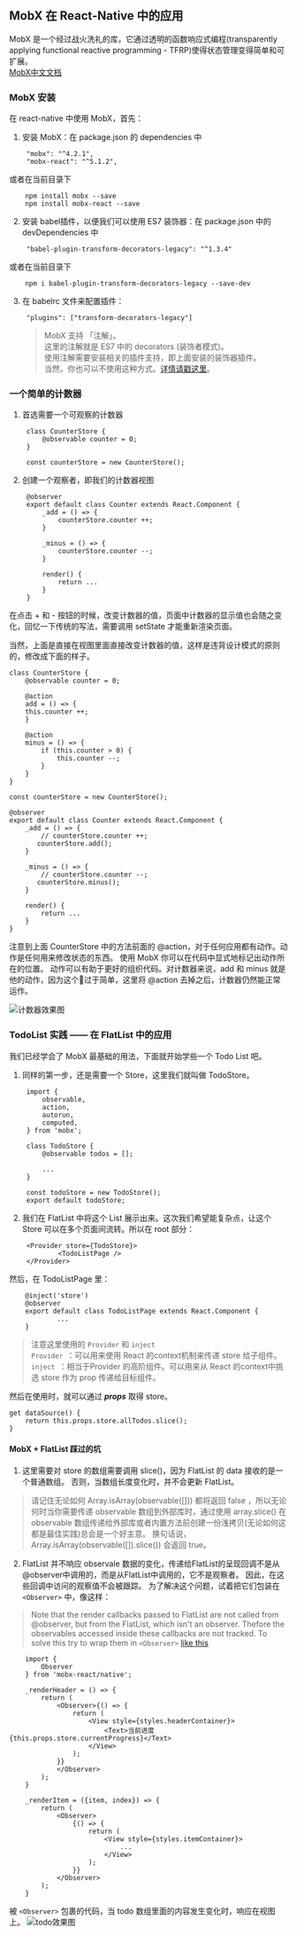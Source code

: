 ## MobX 在 React-Native 中的应用

MobX 是一个经过战火洗礼的库，它通过透明的函数响应式编程(transparently applying functional reactive programming - TFRP)使得状态管理变得简单和可扩展。<br />
[MobX中文文档](https://cn.mobx.js.org/)

### MobX 安装
在 react-native 中使用 MobX，首先：

1. 安装 MobX：在 package.json 的 dependencies 中


		"mobx": "^4.2.1",
    	"mobx-react": "^5.1.2",
  
  或者在当前目录下 
  		
  		npm install mobx --save
  		npm install mobx-react --save

2. 安装 babel插件，以便我们可以使用 ES7 装饰器：在 package.json 中的 devDependencies 中 
 		
 		"babel-plugin-transform-decorators-legacy": "^1.3.4"
 	
 或者在当前目录下
 		
 		npm i babel-plugin-transform-decorators-legacy --save-dev
 		
3. 在 babelrc 文件来配置插件：

		"plugins": ["transform-decorators-legacy"]


	> MobX 支持 「注解」。<br />
	> 这里的注解就是 ES7 中的 decorators (装饰者模式)。<br />
	> 使用注解需要安装相关的插件支持，即上面安装的装饰器插件。<br />
	> 当然，你也可以不使用这种方式。[详情请戳这里](https://cn.mobx.js.org/best/decorators.html)。
	

### 一个简单的计数器
1. 首选需要一个可观察的计数器
		
		class CounterStore {
    		@observable counter = 0;
    	}
    	
    	const counterStore = new CounterStore();
   
2. 创建一个观察者，即我们的计数器视图
	
		@observer
		export default class Counter extends React.Component {
    		_add = () => {
        		counterStore.counter ++;
    		}
			
    		_minus = () => {
        		counterStore.counter --;
    		}

    		render() {
        		return ...
    		}
		}

在点击 + 和 - 按钮的时候，改变计数器的值，页面中计数器的显示值也会随之变化，回忆一下传统的写法，需要调用 setState 才能重新渲染页面。

当然，上面是直接在视图里面直接改变计数器的值，这样是违背设计模式的原则的，修改成下面的样子。

	class CounterStore {
    	@observable counter = 0;

    	@action
   		add = () => {
       	this.counter ++;
   		}
    
   		@action    		
   		minus = () => {
        	if (this.counter > 0) {
           		this.counter --;
        	}
    	}
	}
	
	const counterStore = new CounterStore();
	
	@observer
	export default class Counter extends React.Component {
    	_add = () => {
			// counterStore.counter ++;
	       counterStore.add();
    	}
			
    	_minus = () => {
			// counterStore.counter --;
	       counterStore.minus();
    	}

   		render() {
      		return ...
   		}	
   	}
   	
注意到上面 CounterStore 中的方法前面的 @action，对于任何应用都有动作。动作是任何用来修改状态的东西。 使用 MobX 你可以在代码中显式地标记出动作所在的位置。 动作可以有助于更好的组织代码。对计数器来说，add 和 minus 就是他的动作，因为这个🌰过于简单，这里将 @action 去掉之后，计数器仍然能正常运作。

![计数器效果图](https://github.com/redye/react-native-mobx-demo/blob/master/counter.gif)

### TodoList 实践 —— 在 FlatList 中的应用
我们已经学会了 MobX 最基础的用法，下面就开始学些一个 Todo List 吧。

1. 同样的第一步，还是需要一个 Store，这里我们就叫做 TodoStore。
		
		import {
	    	observable,
	    	action,
	    	autorun,
	    	computed,
		} from 'mobx';

		class TodoStore {
		    @observable todos = [];
		
		    ...
		}
		
		const todoStore = new TodoStore();
		export default todoStore;
	
2. 我们在 FlatList 中将这个 List 展示出来。这次我们希望能复杂点，让这个 Store 可以在多个页面间流转。所以在 root 部分：
		
		<Provider store={TodoStore}>
        		<TodoListPage />
    	</Provider>

然后，在 TodoListPage 里：
		
		@inject('store')
		@observer
		export default class TodoListPage extends React.Component {
				...
		}

> 注意这里使用的 `Provider` 和 `inject`<br />
> `Provider `：可以用来使用 React 的context机制来传递 store 给子组件。<br />
> `inject `：相当于Provider 的高阶组件。可以用来从 React 的context中挑选 store 作为 prop 传递给目标组件。

然后在使用时，就可以通过 ***props*** 取得 store。

	get dataSource() {
        return this.props.store.allTodos.slice();
    }
	  
#### MobX + FlatList 踩过的坑  
1. 这里需要对 store 的数组需要调用 slice()，因为 FlatList 的 data 接收的是一个普通数组。 否则，当数组长度变化时，并不会更新 FlatList。

> 请记住无论如何 Array.isArray(observable([])) 都将返回 false ，所以无论何时当你需要传递 observable 数组到外部库时，通过使用 array.slice() 在 observable 数组传递给外部库或者内置方法前创建一份浅拷贝(无论如何这都是最佳实践)总会是一个好主意。 换句话说，Array.isArray(observable([]).slice()) 会返回 true。

2. FlatList 并不响应 observale 数据的变化，传递给FlatList的呈现回调不是从@observer中调用的，而是从FlatList中调用的，它不是观察者。 因此，在这些回调中访问的观察值不会被跟踪。 为了解决这个问题，试着把它们包装在 `<Observer>` 中，像这样：

> Note that the render callbacks passed to FlatList are not called from @observer, but from the FlatList, which isn't an observer. Thefore the observables accessed inside these callbacks are not tracked. To solve this try to wrap them in `<Observer>` [like this](https://github.com/mobxjs/mobx/issues/1142)

		import { 
		    Observer 
		} from 'mobx-react/native';

		_renderHeader = () => {
	        return (
	            <Observer>{() => {
	                return (
	                    <View style={styles.headerContainer}>
	                        <Text>当前进度    {this.props.store.currentProgress}</Text>
	                    </View>
	                );
	            }}
	            </Observer>
	        );
	    }
	    
	    _renderItem = ({item, index}) => {
	        return (
	            <Observer>
	                {() => {
	                    return (
	                        <View style={styles.itemContainer}>
	                            ...
	                        </View>
	                    );
	                }}
	            </Observer>
	        );
	    }


被 `<Observer>` 包裹的代码，当 todo 数组里面的内容发生变化时，响应在视图上。
![todo效果图](https://github.com/redye/react-native-mobx-demo/blob/master/todo.gif)
